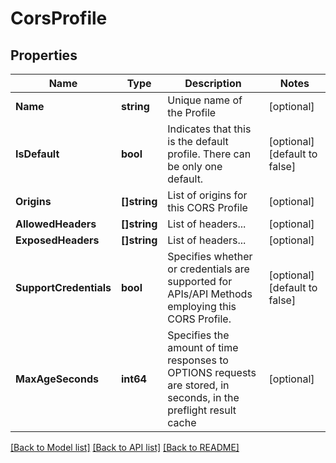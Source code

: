 # CorsProfile

## Properties

Name | Type | Description | Notes
------------ | ------------- | ------------- | -------------
**Name** | **string** | Unique name of the Profile | [optional] 
**IsDefault** | **bool** | Indicates that this is the default profile.  There can be only one default. | [optional] [default to false]
**Origins** | **[]string** | List of origins for this CORS Profile | [optional] 
**AllowedHeaders** | **[]string** | List of headers... | [optional] 
**ExposedHeaders** | **[]string** | List of headers... | [optional] 
**SupportCredentials** | **bool** | Specifies whether or credentials are supported for APIs/API Methods employing this CORS Profile. | [optional] [default to false]
**MaxAgeSeconds** | **int64** | Specifies the amount of time responses to OPTIONS requests are stored, in seconds, in the preflight result cache | [optional] 

[[Back to Model list]](../README.md#documentation-for-models) [[Back to API list]](../README.md#documentation-for-api-endpoints) [[Back to README]](../README.md)


